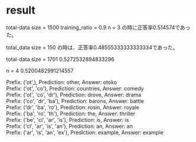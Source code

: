 # result
total-data size = 1500
training_ratio = 0.9 
n = 3
の時に正答率0.514574であった。

total_data size = 150
の時は、正答率0.48555333333333334であった。

total-data size = 1701
0.5272532894833296

n = 4
0.5200482991214557

Prefix: ('ot',), Prediction: other, Answer: otoko\
Prefix: ('ot', 'co'), Prediction: countries, Answer: comedy\
Prefix: ('ot', 'co', 'dr'), Prediction: drove, Answer: drama\
Prefix: ('co', 'dr', 'ba'), Prediction: barons, Answer: battle\
Prefix: ('dr', 'ba', 'ro'), Prediction: rosin, Answer: royale\
Prefix: ('ba', 'ro', 'th'), Prediction: the, Answer: thriller\
Prefix: ('be', 'cl', 'ar', 'is'), Prediction: is, Answer: is\
Prefix: ('cl', 'ar', 'is', 'an'), Prediction: an, Answer: an\
Prefix: ('ar', 'is', 'an', 'ex'), Prediction: example, Answer: example











